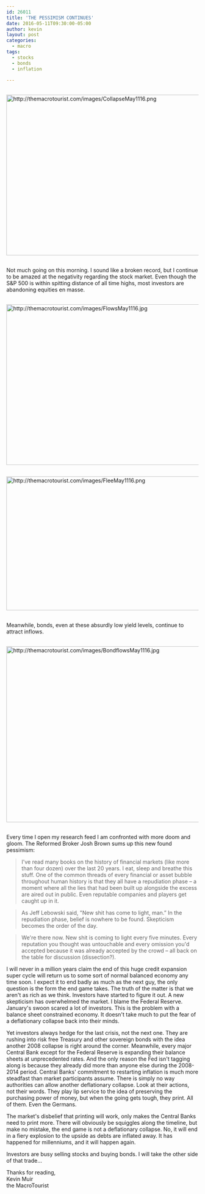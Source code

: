```yaml
---
id: 26011
title: 'THE PESSIMISM CONTINUES'
date: 2016-05-11T09:30:00-05:00
author: kevin
layout: post
categories:
  - macro
tags:
  - stocks
  - bonds
  - inflation
   
---
```


<a href="http://themacrotourist.com/images/CollapseMay1116.png"><img src="http://themacrotourist.com/images/CollapseMay1116.png" alt="http://themacrotourist.com/images/CollapseMay1116.png" width="750" height="420" style="margin:30px auto;display:block;"></a>

Not much going on this morning.  I sound like a broken record, but I continue to be amazed at the negativity regarding the stock market.  Even though the S&P 500 is within spitting distance of all time highs, most investors are abandoning equities en masse.  

<a href="http://themacrotourist.com/images/FlowsMay1116.jpg"><img src="http://themacrotourist.com/images/FlowsMay1116.jpg" alt="http://themacrotourist.com/images/FlowsMay1116.jpg" width="750" height="420" style="margin:30px auto;display:block;"></a>

<a href="http://themacrotourist.com/images/FleeMay1116.png"><img src="http://themacrotourist.com/images/FleeMay1116.png" alt="http://themacrotourist.com/images/FleeMay1116.png" width="750" height="350" style="margin:30px auto;display:block;"></a>

Meanwhile, bonds, even at these absurdly low yield levels, continue to attract inflows.  

<a href="http://themacrotourist.com/images/BondflowsMay1116.jpg"><img src="http://themacrotourist.com/images/BondflowsMay1116.jpg" alt="http://themacrotourist.com/images/BondflowsMay1116.jpg" width="750" height="460" style="margin:30px auto;display:block;"></a>

Every time I open my research feed I am confronted with more doom and gloom.  The Reformed Broker Josh Brown sums up this new found pessimism:

>I've read many books on the history of financial markets (like more than four dozen) over the last 20 years. I eat, sleep and breathe this stuff. One of the common threads of every financial or asset bubble throughout human history is that they all have a repudiation phase – a moment where all the lies that had been built up alongside the excess are aired out in public. Even reputable companies and players get caught up in it.

>As Jeff Lebowski said, "New shit has come to light, man.” In the repudiation phase, belief is nowhere to be found. Skepticism becomes the order of the day.

>We're there now. New shit is coming to light every five minutes. Every reputation you thought was untouchable and every omission you'd accepted because it was already accepted by the crowd – all back on the table for discussion (dissection?).

I will never in a million years claim the end of this huge credit expansion super cycle will return us to some sort of normal balanced economy any time soon.  I expect it to end badly as much as the next guy, the only question is the form the end game takes.  The truth of the matter is that we aren't as rich as we think.  Investors have started to figure it out.  A new skepticism has overwhelmed the market.  I blame the Federal Reserve.  January's swoon scared a lot of investors.  This is the problem with a balance sheet constrained economy.  It doesn't take much to put the fear of a deflationary collapse back into their minds.

Yet investors always hedge for the last crisis, not the next one.  They are rushing into risk free Treasury and other sovereign bonds with the idea another 2008 collapse is right around the corner.  Meanwhile, every major Central Bank except for the Federal Reserve is expanding their balance sheets at unprecedented rates.  And the only reason the Fed isn't tagging along is because they already did more than anyone else during the 2008-2014 period.  Central Banks' commitment to restarting inflation is much more steadfast than market participants assume.  There is simply no way authorities can allow another deflationary collapse.  Look at their actions, not their words.  They play lip service to the idea of preserving the purchasing power of money, but when the going gets tough, they print.  All of them.  Even the Germans.  

The market's disbelief that printing will work, only makes the Central Banks need to print more.  There will obviously be squiggles along the timeline, but make no mistake, the end game is not a deflationary collapse.  No, it will end in a fiery explosion to the upside as debts are inflated away.  It has happened for millenniums, and it will happen again.  

Investors are busy selling stocks and buying bonds.  I will take the other side of that trade...

Thanks for reading,  
Kevin Muir  
the MacroTourist  




